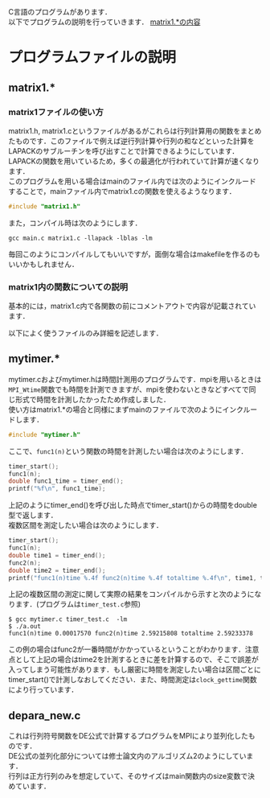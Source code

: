 C言語のプログラムがあります．  
以下でプログラムの説明を行っていきます．
[matrix1.*の内容](/matrix1_docs.md)
# プログラムファイルの説明
## matrix1.*
### matrix1ファイルの使い方
matrix1.h, matrix1.cというファイルがあるがこれらは行列計算用の関数をまとめたものです．このファイルで例えば逆行列計算や行列の和などといった計算をLAPACKのサブルーチンを呼び出すことで計算できるようにしています．LAPACKの関数を用いているため，多くの最適化が行われていて計算が速くなります．  
このプログラムを用いる場合はmainのファイル内では次のようにインクルードすることで，mainファイル内でmatrix1.cの関数を使えるようなります．  
```c
#include "matrix1.h"
```
また，コンパイル時は次のようにします．
```
gcc main.c matrix1.c -llapack -lblas -lm 
```
毎回このようにコンパイルしてもいいですが，面倒な場合はmakefileを作るのもいいかもしれません．

### matrix1内の関数についての説明
基本的には，matrix1.c内で各関数の前にコメントアウトで内容が記載されています．

以下によく使うファイルのみ詳細を記述します．

## mytimer.*
mytimer.cおよびmytimer.hは時間計測用のプログラムです．mpiを用いるときは``MPI_Wtime``関数でも時間を計測できますが、mpiを使わないときなどすべてで同じ形式で時間を計測したかったため作成しました．  
使い方はmatrix1.*の場合と同様にまずmainのファイルで次のようにインクルードします．
```c
#include "mytimer.h"
```
ここで、``func1(n)``という関数の時間を計測したい場合は次のようにします．
```c
timer_start();
func1(n);
double func1_time = timer_end();
printf("%f\n", func1_time);
```
上記のようにtimer_end()を呼び出した時点でtimer_start()からの時間をdouble型で返します．  
複数区間を測定したい場合は次のようにします．
```c
timer_start();
func1(n);
double time1 = timer_end();
func2(n);
double time2 = timer_end();
printf("func1(n)time %.4f func2(n)time %.4f totaltime %.4f\n", time1, time2-time1, time2);
```
上記の複数区間の測定に関して実際の結果をコンパイルから示すと次のようになります．(プログラムは``timer_test.c``参照)
```
$ gcc mytimer.c timer_test.c  -lm 
$ ./a.out
func1(n)time 0.00017570 func2(n)time 2.59215808 totaltime 2.59233378
```
この例の場合はfunc2が一番時間がかかっているということがわかります．注意点として上記の場合はtime2を計測するときに差を計算するので、そこで誤差が入ってしまう可能性があります．もし厳密に時間を測定したい場合は区間ごとにtimer_start()で計測しなおしてください．また、時間測定は``clock_gettime``関数により行っています． 

## depara_new.c
これは行列符号関数をDE公式で計算するプログラムをMPIにより並列化したものです．  
DE公式の並列化部分については修士論文内のアルゴリズム2のようにしています．  
行列は正方行列のみを想定していて、そのサイズはmain関数内のsize変数で決めています．

